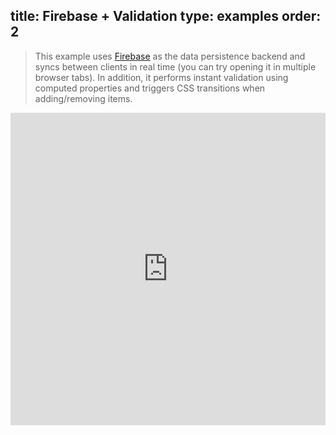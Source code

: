 title: Firebase + Validation
type: examples
order: 2
---

> This example uses [Firebase](https://www.firebase.com/) as the data persistence backend and syncs between clients in real time (you can try opening it in multiple browser tabs). In addition, it performs instant validation using computed properties and triggers CSS transitions when adding/removing items.

<iframe width="100%" height="500" src="http://jsfiddle.net/yyx990803/2ok0hp6c/embedded/result,html,js,css" allowfullscreen="allowfullscreen" frameborder="0"></iframe>
